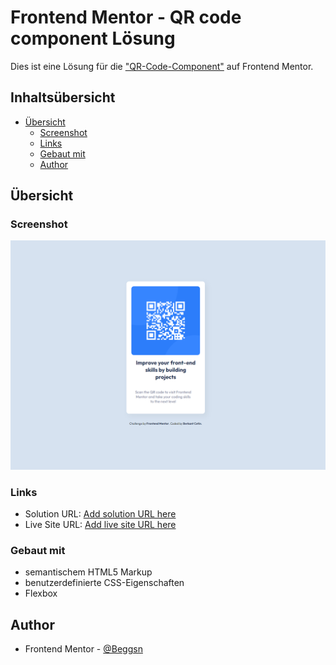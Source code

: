 # Frontend Mentor - QR code component Lösung

Dies ist eine Lösung für die ["QR-Code-Component"](https://www.frontendmentor.io/challenges/qr-code-component-iux_sIO_H) auf Frontend Mentor. 

## Inhaltsübersicht

- [Übersicht](#Übersicht)
  - [Screenshot](#screenshot)
  - [Links](#links)
  - [Gebaut mit](#gebaut-mit)
  - [Author](#author)

## Übersicht

### Screenshot

![](./design/solution-screenshot.png)

### Links

- Solution URL: [Add solution URL here](https://your-solution-url.com)
- Live Site URL: [Add live site URL here](https://your-live-site-url.com)

### Gebaut mit

- semantischem HTML5 Markup
- benutzerdefinierte CSS-Eigenschaften
- Flexbox
<!-- - Mobile-first workflow -->
<!-- - [React](https://reactjs.org/) - JS library -->
<!-- - [Next.js](https://nextjs.org/) - React framework -->
<!-- - [Styled Components](https://styled-components.com/) - For styles -->

## Author

- Frontend Mentor - [@Beggsn](https://www.frontendmentor.io/profile/Beggsn)




